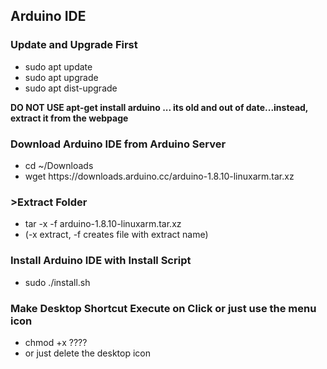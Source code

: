 <h2>Arduino IDE</h2>

<h3>Update and Upgrade First</h3> 
<ul>
  <li>sudo apt update</li>
  <li>sudo apt upgrade</li>
  <li>sudo apt dist-upgrade</li>
</ul>

<b>DO NOT USE apt-get install arduino ... its old and out of date...instead, extract it from the webpage</b>

<h3>Download Arduino IDE from Arduino Server</h3>
<ul>
  <li>cd ~/Downloads</li>
  <li>wget https://downloads.arduino.cc/arduino-1.8.10-linuxarm.tar.xz</li>
</ul>

<h3>>Extract Folder</h3>
<ul>
  <li>tar -x -f arduino-1.8.10-linuxarm.tar.xz</li>
  <li>(-x extract, -f creates file with extract name)</li>
</ul>

<h3>Install Arduino IDE with Install Script</h3>
<ul>
  <li>sudo ./install.sh</li>
</ul>
  
<h3>Make Desktop Shortcut Execute on Click or just use the menu icon</h3>
<ul>
  <li>chmod +x <filename> ????</li>
  <li>or just delete the desktop icon
</ul>
